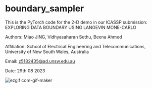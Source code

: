 # boundary_sampler
This is the PyTorch code for the 2-D demo in our ICASSP submission: EXPLORING DATA BOUNDARY USING LANGEVIN MONE-CARLO

Authors: Miao JING, Vidhyasaharan Sethu, Beena Ahmed

Affiliation: School of Electrical Engineering and Telecommunications, University of New South Wales, Australia

Email: z5182435@ad.unsw.edu.au

Date: 29th 08 2023

![ezgif com-gif-maker](https://github.com/jingmiao-g/boundary_sampler/assets/55825976/377e1c8f-62c9-4420-80b4-ac7d18a3062d)
